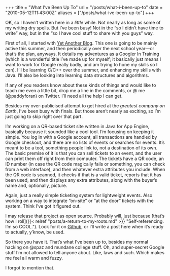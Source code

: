 +++
title = "What I’ve Been Up To"
url = "/posts/what-i-been-up-to"
date = "2010-05-12T11:43:00Z"
aliases = ["/posts/what-ive-been-up-to"]
+++

OK, so I haven’t written here in a _little_ while. Not nearly as long as some of my writing dry spells. But I’ve been busy! Not in the “so I didn’t have time to write” way, but in the “so I have cool stuff to share with you guys” way.

First of all, I started with [Yet Another Blog](http://www.suchagit.com/ "I seem to accumulate these at an alarming pace..."). This one is going to be mainly active this summer, and then periodically over the next school year—or that’s the plan, anyways. It details my adventures as a Googler In Training (which is a wonderful title I’ve made up for myself; it basically just means I want to work for Google really badly, and am trying to hone my skills so I can). I’ll be learning C/C++ over the summer, and enhancing my skills with Java. I’ll also be looking into learning data structures and algorithms.

If any of you readers know about these kinds of things and would like to teach me even a little bit, drop me a line in the comments, or @ me (@paddyforan) on Twitter. I’ll need all the help I can get.

Besides my over-publicised attempt to get hired at the _greatest company on Earth_, I’ve been busy with finals. But those aren’t nearly as exciting, so I’m just going to skip right over that part.

I’m working on a QR-based ticket site written in Java for App Engine, basically because it sounded like a cool tool. I’m focusing on keeping it simple. You log in with a Google account, all transactions are handled by Google checkout, and there are no lists of events or searches for events. It’s meant to be a tool, something people link to, not a destination of its own. The basic premise of it is that you can sell tickets to an event, and the user can print them off right from their computer. The tickets have a QR code, an ID number (in case the QR code magically fails or something, you can check from a web interface), and then whatever extra attributes you include. When the QR code is scanned, it checks if that is a valid ticket, reports that it has been used, and then displays any extra attributes, along with the buyer’s name and, optionally, picture.

Again, just a really simple ticketing system for lightweight events. Also working on a way to integrate “on-site” or “at the door” tickets with the system. Think I’ve got it figured out.

I may release that project as open source. Probably will, just because [that’s how I roll]({{< relref "posts/a-return-to-my-roots.md" >}} "Self-referencing. I’m so COOL."). Look for it on [Github](http://www.github.com/paddyforan "Oh my god, a link I haven’t linked to before."), or I’ll write a post here when it’s ready to actually, y’know, be used.

So there you have it. That’s what I’ve been up to, besides my normal hacking on @spaz and mundane college stuff. Oh, and super-secret Google stuff I’m not allowed to tell anyone about. Like, laws and such. Which makes me feel all warm and fuzzy.

I forgot to mention that.
